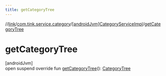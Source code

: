 ```yaml
---
title: getCategoryTree
---
```

//[link](../../../index.html)/[com.tink.service.category](../index.html)/[[androidJvm]CategoryServiceImpl](index.html)/[getCategoryTree](get-category-tree.html)



# getCategoryTree



[androidJvm]\
open suspend override fun [getCategoryTree](get-category-tree.html)(): [CategoryTree](../../com.tink.model.category/[android-jvm]-category-tree/index.html)




